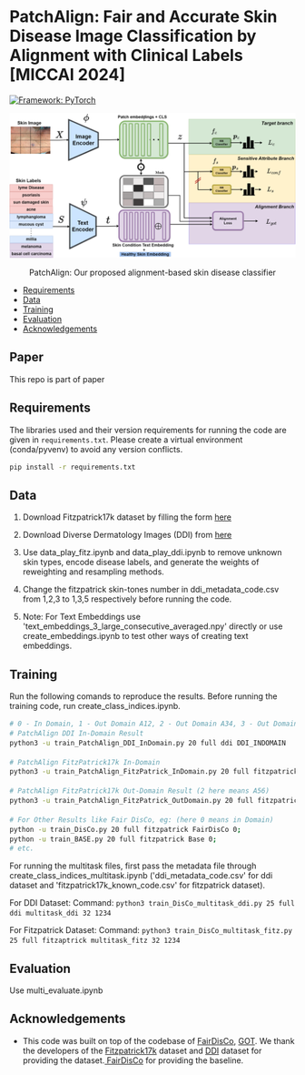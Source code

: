 PatchAlign: Fair and Accurate Skin Disease Image Classification by Alignment with Clinical Labels [MICCAI 2024]
====================================================

[![Framework: PyTorch](https://img.shields.io/badge/Framework-PyTorch-orange.svg)](https://pytorch.org/) 

![Patch Align Diagram](Images/PatchAlign.png)
<p align="center">PatchAlign: Our proposed alignment-based skin disease classifier</p>


  * [Requirements](#Requirements)
  * [Data](#Data)
  * [Training](#training)
  * [Evaluation](#evaluation)
  * [Acknowledgements](#acknowledgements)

Paper
----------------------
 This repo is part of paper 

  Requirements
----------------------
The libraries used and their version requirements for running the code are given in ```requirements.txt```. Please create a virtual environment (conda/pyvenv) to avoid any version conflicts.
```sh
pip install -r requirements.txt
```


Data
----------------------
1. Download Fitzpatrick17k dataset by filling the form [here][1]

2. Download Diverse Dermatology Images (DDI) from [here][2]

3. Use data_play_fitz.ipynb and data_play_ddi.ipynb to remove unknown skin types, encode disease labels, and generate the weights of reweighting and resampling methods.

4. Change the fitzpatrick skin-tones number in ddi_metadata_code.csv from 1,2,3 to 1,3,5 respectively before running the code.
5. Note: For Text Embeddings use 'text_embeddings_3_large_consecutive_averaged.npy' directly or use create_embeddings.ipynb to test other ways of creating text embeddings.


Training
---------------------
Run the following comands to reproduce the results.
Before running the training code,  run create_class_indices.ipynb.
```sh
# 0 - In Domain, 1 - Out Domain A12, 2 - Out Domain A34, 3 - Out Domain A56
# PatchAlign DDI In-Domain Result
python3 -u train_PatchAlign_DDI_InDomain.py 20 full ddi DDI_INDOMAIN

# PatchAlign FitzPatrick17k In-Domain
python3 -u train_PatchAlign_FitzPatrick_InDomain.py 20 full fitzpatrick PATCHALIGN_FITZ_INDOMAIN         

# PatchAlign FitzPatrick17k Out-Domain Result (2 here means A56)
python3 -u train_PatchAlign_FitzPatrick_OutDomain.py 20 full fitzpatrick PATCHALIGN_FITZ_OUTDOMAIN 2

# For Other Results like Fair DisCo, eg: (here 0 means in Domain)
python -u train_DisCo.py 20 full fitzpatrick FairDisCo 0;
python -u train_BASE.py 20 full fitzpatrick Base 0;
# etc.
```

For running the multitask files, first pass the metadata file through create_class_indices_multitask.ipynb ('ddi_metadata_code.csv'  for ddi dataset and 'fitzpatrick17k_known_code.csv' for fitzpatrick dataset).

For DDI Dataset:
Command: `python3 train_DisCo_multitask_ddi.py 25 full ddi multitask_ddi 32 1234`

For Fitzpatrick Dataset:
Command: `python3 train_DisCo_multitask_fitz.py 25 full fitzaptrick multitask_fitz 32 1234`

Evaluation
---------------------
Use multi_evaluate.ipynb



Acknowledgements
----------------

* This code was built on top of the codebase of [FairDisCo][6], [ GOT][10]. We thank the developers of the [Fitzpatrick17k][8] dataset and [DDI][9] dataset for providing the dataset.[ FairDisCo][6] for  providing the baseline.


[1]: https://github.com/mattgroh/fitzpatrick17k
[2]: https://ddi-dataset.github.io/index.html#dataset
[6]: https://github.com/siyi-wind/FairDisCo
[7]: https://arxiv.org/abs/2208.10013
[8]: https://github.com/mattgroh/fitzpatrick17k
[9]: https://ddi-dataset.github.io/
[10]: https://github.com/LiqunChen0606/Graph-Optimal-Transport
